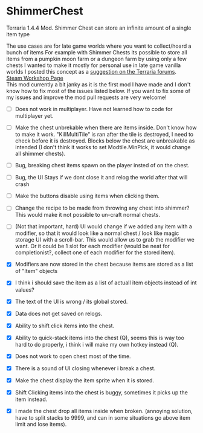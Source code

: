 # ShimmerChest
 Terraria 1.4.4 Mod. Shimmer Chest can store an infinite amount of a single item type

The use cases are for late game worlds where you want to collect/hoard a bunch of items
For example with Shimmer Chests its possible to store all items from a pumpkin moon farm or a dungeon farm by using only a few chests
I wanted to make it mostly for personal use in late game vanilla worlds
I posted this concept as a [suggestion on the Terraria forums](https://forums.terraria.org/index.php?threads/infinite-chests-for-single-items.115468/).  
[Steam Workshop Page](https://steamcommunity.com/sharedfiles/filedetails/?id=3023014857)   
This mod currently a bit janky as it is the first mod I have made and I don't know how to fix most of the issues listed below.
If you want to fix some of my issues and improve the mod pull requests are very welcome!  



- [ ] Does not work in multiplayer. Have not learned how to code for multiplayer yet.
- [ ] Make the chest unbrekable when there are items inside. Don't know how to make it work. "KillMultiTile" is ran after the tile is destroyed, I need to check before it is destroyed. Blocks below the chest are unbreakable as intended (I don't think it works to set Modtile.MinPick, it would change all shimmer chests).
- [ ] Bug, breaking chest items spawn on the player insted of on the chest.
- [ ] Bug, the UI Stays if we dont close it and relog the world after that will crash
- [ ] Make the buttons disable using items when clicking them.
- [ ] Change the recipe to be made from throwing any chest into shimmer? This would make it not possible to un-craft normal chests.

- [ ] (Not that important, hard) UI would change if we added any item with a modifier, so that it would look like a normal chest / look like magic storage UI with a scroll-bar. This would allow us to grab the modifier we want. Or it could be 1 slot for each modifier (would be neat for completionist?, collect one of each modifier for the stored item).

- [X] Modifiers are now stored in the chest because items are stored as a list of "Item" objects
- [X] I think i should save the item as a list of actuall item objects instead of int values?
- [X] The text of the UI is wrong / its global stored.
- [X] Data does not get saved on relogs.
- [X] Ability to shift click items into the chest.
- [X] Ability to quick-stack items into the chest (Q), seems this is way too hard to do properly, i think i will make my own hotkey instead (Q).
- [X] Does not work to open chest most of the time.
- [X] There is a sound of UI closing whenever i break a chest.
- [X] Make the chest display the item sprite when it is stored.
- [X] Shift Clicking items into the chest is buggy, sometimes it picks up the item instead.
- [X] I made the chest drop all items inside when broken. (annoying solution, have to split stacks to 9999, and can in some situations go above item limit and lose items).
